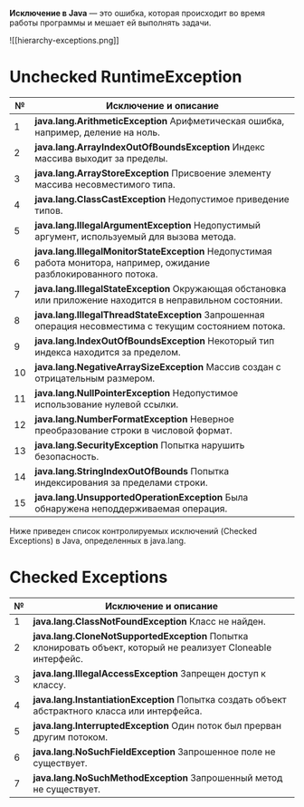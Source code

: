 **Исключение в Java** — это ошибка, которая происходит во время работы программы и мешает ей выполнять задачи.

![[hierarchy-exceptions.png]]


# Unchecked RuntimeException

|№|Исключение и описание|
|---|---|
|1|**java.lang.ArithmeticException** Арифметическая ошибка, например, деление на ноль.|
|2|**java.lang.ArrayIndexOutOfBoundsException** Индекс массива выходит за пределы.|
|3|**java.lang.ArrayStoreException** Присвоение элементу массива несовместимого типа.|
|4|**java.lang.ClassCastException** Недопустимое приведение типов.|
|5|**java.lang.IllegalArgumentException** Недопустимый аргумент, используемый для вызова метода.|
|6|**java.lang.IllegalMonitorStateException** Недопустимая работа монитора, например, ожидание разблокированного потока.|
|7|**java.lang.IllegalStateException** Окружающая обстановка или приложение находится в неправильном состоянии.|
|8|**java.lang.IllegalThreadStateException** Запрошенная операция несовместима с текущим состоянием потока.|
|9|**java.lang.IndexOutOfBoundsException** Некоторый тип индекса находится за пределом.|
|10|**java.lang.NegativeArraySizeException** Массив создан с отрицательным размером.|
|11|**java.lang.NullPointerException** Недопустимое использование нулевой ссылки.|
|12|**java.lang.NumberFormatException** Неверное преобразование строки в числовой формат.|
|13|**java.lang.SecurityException** Попытка нарушить безопасность.|
|14|**java.lang.StringIndexOutOfBounds** Попытка индексирования за пределами строки.|
|15|**java.lang.UnsupportedOperationException** Была обнаружена неподдерживаемая операция.|

Ниже приведен список контролируемых исключений (Checked Exceptions) в Java, определенных в java.lang.

# Checked Exceptions

|№|Исключение и описание|
|---|---|
|1|**java.lang.ClassNotFoundException** Класс не найден.|
|2|**java.lang.CloneNotSupportedException** Попытка клонировать объект, который не реализует Cloneable интерфейс.|
|3|**java.lang.IllegalAccessException** Запрещен доступ к классу.|
|4|**java.lang.InstantiationException** Попытка создать объект абстрактного класса или интерфейса.|
|5|**java.lang.InterruptedException** Один поток был прерван другим потоком.|
|6|**java.lang.NoSuchFieldException** Запрошенное поле не существует.|
|7|**java.lang.NoSuchMethodException** Запрошенный метод не существует.|